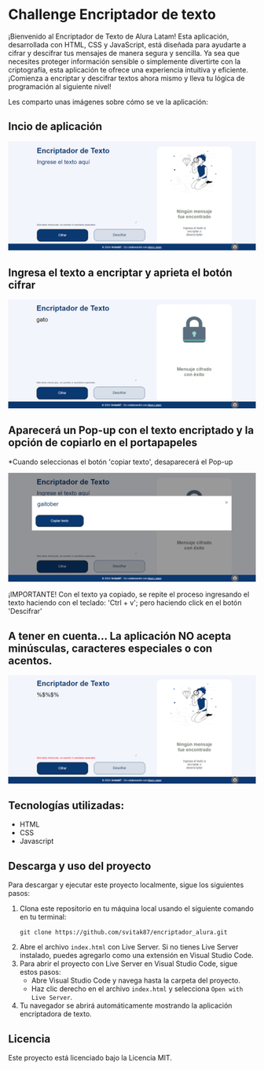 <h1> Challenge Encriptador de texto </h1>
<p>¡Bienvenido al Encriptador de Texto de Alura Latam! Esta aplicación, desarrollada con HTML, CSS y JavaScript, 
está diseñada para ayudarte a cifrar y descifrar tus mensajes de manera segura y sencilla. Ya sea que necesites proteger 
información sensible o simplemente divertirte con la criptografía, esta aplicación te ofrece una experiencia intuitiva y eficiente. 
¡Comienza a encriptar y descifrar textos ahora mismo y lleva tu lógica de programación al siguiente nivel!</p>

<p>Les comparto unas imágenes sobre cómo se ve la aplicación:</p>

<h2>Incio de aplicación</h2>
<img src="./previews/preview_one.png">

<h2>Ingresa el texto a encriptar y aprieta el botón cifrar</h2>
<img src="./previews/preview_two.png">

<h2>Aparecerá un Pop-up con el texto encriptado y la opción de copiarlo en el portapapeles</h2>
<p>*Cuando seleccionas el botón 'copiar texto', desaparecerá el Pop-up</p>
<img src="./previews/preview-three.png">

<p>¡IMPORTANTE! Con el texto ya copiado, se repite el proceso ingresando el texto haciendo con el teclado: 'Ctrl + v'; pero haciendo click en el botón 'Descifrar'<p>

<h2>A tener en cuenta... La aplicación <span>NO</span> acepta minúsculas, caracteres especiales o con acentos.</h2>
<img src="./previews/preview_four.png">

<h2>Tecnologías utilizadas:</h2>
<ul>
    <li>HTML</li>
    <li>CSS</li>
    <li>Javascript</li>
</ul>

<h2>Descarga y uso del proyecto</h2>
<p>
  Para descargar y ejecutar este proyecto localmente, sigue los siguientes pasos:
</p>

<ol>
  <li>
    Clona este repositorio en tu máquina local usando el siguiente comando en tu terminal:
    <pre><code>git clone https://github.com/svitak87/encriptador_alura.git</code></pre>
  </li>
  <li>
    Abre el archivo <code>index.html</code> con Live Server. Si no tienes Live Server instalado, puedes agregarlo como una extensión en Visual Studio Code.
  </li>
  <li>
    Para abrir el proyecto con Live Server en Visual Studio Code, sigue estos pasos:
    <ul>
      <li>Abre Visual Studio Code y navega hasta la carpeta del proyecto.</li>
      <li>Haz clic derecho en el archivo <code>index.html</code> y selecciona <code>Open with Live Server</code>.</li>
    </ul>
  </li>
  <li>
    Tu navegador se abrirá automáticamente mostrando la aplicación encriptadora de texto.
  </li>
</ol>

## Licencia

Este proyecto está licenciado bajo la Licencia MIT.




